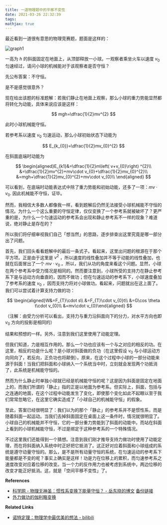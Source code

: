 ```yaml
---
title: 一道物理题中的平移不变性
date: 2021-03-26 22:32:39
tags:
mathjax: true
---
```


最近看到一道很有意思的物理竞赛题，题面是这样的：

![graph1](https://i.loli.net/2021/03/26/c4LUaeJvCOZQRIn.png)

一高为 $h$ 的斜面固定在地面上，从顶部释放一小球。一观察者乘坐火车以速度 $v_0$ 匀速经过，请问小球的机械能对于该观察者是否守恒？

先公布答案：不守恒。

是不是感觉很意外？

现在给出该题的标准题解：若我们静止在地面上观察，那么小球的重力势能显然都将转化为动能，具体来说应该是这样：

$$
mgh=\dfrac{1}{2}mv^{2}
$$

此时小球机械能守恒。

若参考系以速度 $v_0$ 匀速运动，那么小球初始状态下动能为

$$
E_{k_{0}}=\dfrac{1}{2}mv_{0}^{2}
$$

在斜面底端时动能为

$$
\begin{aligned}E_{k1}&=\dfrac{1}{2}m\left( v+v_{0}\right) ^{2}\\ &=\dfrac{1}{2}mv^{2}+mv\cdot v_{0}+\dfrac{1}{2}mv_{0}^{2}\\ &=mgh+\dfrac{1}{2}mv_{0}^{2}+mv\cdot v_{0}\\ \end{aligned}
$$

可以看到，在底端时动能表达式中除了重力势能和初始动能，还多了一项：$mv\cdot v_{0}$. 因此机械能不守恒，证毕。

然而，我相信大多数人都像我一样，看到题解后仍然无法接受小球机械能不守恒的情况。为什么一个这么重要的守恒定律，仅仅变换了一个参考系就被破坏了？更严重的是，为什么一个匀速运动的参考系会出现和静止参考系不一样的现象？难道说，绝对静止是存在的？

所以我们将仔细审视我们自己「想当然」的思路，逐步排查出这里究竟是哪一部分出了问题。

首先，我们回头看看题解中的最后一条式子。看起来，这里出问题的根源在于那个平方项。正是由于这里是 $v^2$ ，所以速度的线性叠加并不等于动能的线性叠加，也就在后面冒出了一个 $mv\cdot v_{0}$ 。所以，我们从功的角度来看这个问题。显然，小球在两个参考系中受力情况是相同的。然而要注意到，小球所受的支持力在静止参考系下是与运动方向垂直的，因而不做功；但在匀速运动的参考系下，小球速度叠加了参考系的速度 $v_0$ ，因而支持力将对小球做功。看起来，问题就出在这上面了。我们可以尝试着计算支持力做的功：

$$
\begin{aligned}W&=F_{T}\cdot s\\ &=F_{T}\cdot v_{0}t\\ &=G\cos \theta t\cdot v_{0}\\ &=mv\cdot v_{0}\end{aligned}
$$

（注解：由受力分析可以看出，支持力与重力沿斜面向下的分力，对水平方向也即 $v_0$ 方向的投影是相同的）

结果和预想的一样。另外，注意到我们这里使用了动能定理。

但我们知道，力是相互作用的。那么一个功也应该有一个与之对应的相反的功。在这里，相反的功是什么呢？是小球对斜面做的负功（在这里假设 $v_0$ 与小球运动方向同向了，若反向，正负功也将颠倒）。原来，在这个过程中小球的一部分动能来源于斜面！当我们把斜面和小球纳入一个系统当中时，立刻就会发现两个功抵消了，此系统是机械能守恒的。

然而为什么静止时单独小球就已经是机械能守恒的呢？这是因为斜面是固定在地面上的，而我们所谓的「静止」指的正是以地面为参考系。但实际上，斜面，包括与之连通的地面，在这个过程中动能发生了变化，即使那个变化如此不起眼以至于我们常常忽略它，在这里它确实造成了「小球自己的机械能守恒」的假象。

至此，答案已经很明显了：我们以为的那个「静止」的参考系并不是惯性系，而是随着斜面一起运动。当我们去掉斜面固定在桌面上这一条件时，情况就很明显了。小球自己的机械能并不守恒，它的一部分重力势能到了斜面的动能中。而站在斜面上看到的小球机械能守恒，不过是绑定于这种参考系的一个特殊情况。

不过这里我们还能得到一个猜想。注意到我们刚才推导支持力做功时使用了动能定理，而在将斜面纳入系统中时正好把它抵消了。这正好对应着斜面和小球组成的系统是遵守动量守恒的。那么，是不是所有动量守恒的系统，在匀速运动的参考系下能量都是不变的呢？事实上确实是这样！功是力在位移上的累积，而匀速参考系之速度改变对应着位移的改变。当一个力的反作用力也被考虑到系统中，两边位移的改变才能正好抵消。这，就是「空间平移不变性」了。

**References**

- [科学网 - 物理无神圣：惯性系变换下能量守恒？ - 岳东晓的博文](http://blog.sciencenet.cn/blog-684007-988304.html) [备份链接](http://www.zzwave.com/home.php?mod=space&uid=2&do=blog&id=33063)
- [外力做功的伽利略变换](http://www.zzwave.com/home.php?mod=space&uid=2&do=blog&id=33036)

**Related Links**

- [诺特定理：物理学中最优美的想法 - bilibili](https://www.bilibili.com/video/BV1nZ4y1u7Vu)